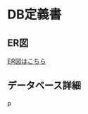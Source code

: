 # DB定義書
## ER図
[ER図はこちら](https://github.com/Aso2001196/2021sys-design/blob/main/ER2_all.md "ER図はこちら")
## データベース詳細
p
